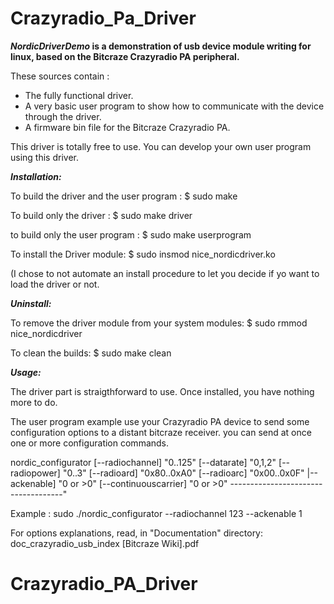 # Crazyradio_Pa_Driver
***NordicDriverDemo* is a demonstration of usb device module writing for linux, based on the Bitcraze Crazyradio PA peripheral.**

These sources contain :
- The fully functional driver.
- A very basic user program to show how to communicate with the device through the driver.
- A firmware bin file for the Bitcraze Crazyradio PA.

This driver is totally free to use. You can develop your own user program using this driver.

***Installation:***

To build the driver and the user program  : 
$ sudo make

To build only the driver :
$ sudo make driver

to build only the user program :
$ sudo make userprogram

To install the Driver module:
$ sudo insmod nice_nordicdriver.ko

(I chose to not automate an install procedure to let you decide if yo want to load the driver or not.

***Uninstall:***

To remove the driver module from your system modules:
$ sudo rmmod nice_nordicdriver

To clean the builds:
$ sudo make clean

***Usage:***

The driver part is straigthforward to use. Once installed, you have nothing more to do.

The user program example use your Crazyradio PA device to send some configuration options to a distant bitcraze
receiver.
you can send at once one or more configuration commands.

nordic_configurator
		      [--radiochannel] "0..125" 
		      [--datarate] "0,1,2\"
		      [--radiopower] "0..3\"
		      [--radioard] "0x80..0xA0\"
		      [--radioarc] "0x00..0x0F\"
		      |--ackenable] "0 or >0\"
		      [--continuouscarrier] "0 or >0"
		      ------------------------------------"

Example : sudo ./nordic_configurator --radiochannel 123 --ackenable 1

For options explanations, read, in "Documentation" directory:
doc_crazyradio_usb_index [Bitcraze Wiki].pdf

# Crazyradio_PA_Driver
